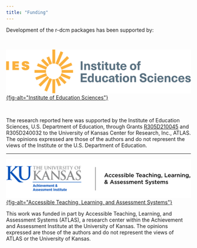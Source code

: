 ```yaml
---
title: "Funding"
---
```





Development of the r-dcm packages has been supported by:

<br>

[![](assets/img/funding/ies.svg){fig-alt="Institute of Education Sciences"}](https://ies.ed.gov)

<br>

The research reported here was supported by the Institute of Education Sciences, U.S. Department of Education, through Grants [R305D210045](https://ies.ed.gov/funding/grantsearch/details.asp?ID=4546) and R305D240032 to the University of Kansas Center for Research, Inc., ATLAS.
The opinions expressed are those of the authors and do not represent the views of the Institute or the U.S. Department of Education.

---

[![](assets/img/funding/atlas.svg){fig-alt="Accessible Teaching, Learning, and Assessment Systems"}](https://atlas.ku.edu)

This work was funded in part by Accessible Teaching, Learning, and Assessment Systems (ATLAS), a research center within the Achievement and Assessment Institute at the University of Kansas.
The opinions expressed are those of the authors and do not represent the views of ATLAS or the University of Kansas.
